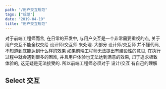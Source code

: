 ```yaml
---
path: "/用户交互规范"
tags: ["规范"]
date: "2019-04-19"
title: "用户交互规范"
---
```


对于前端工程师而言, 在日常的开发中, 与用户交互是一个非常需要重视的点, 关于用户交互不能全权交给 设计师/交互师 来处理. 大部分 设计师/交互师 并不懂代码, 不知道到底能达到什么样的效果 如果前端工程师无法提出有建设性的意见, 在执行过程中就会遇到很多的困难, 并且用户体验也无法达到满意的效果, 归于追求极致体验的, 这无疑是无法接受的. 所以前端工程师必须对于 设计/交互 有自己的理解

## Select 交互

